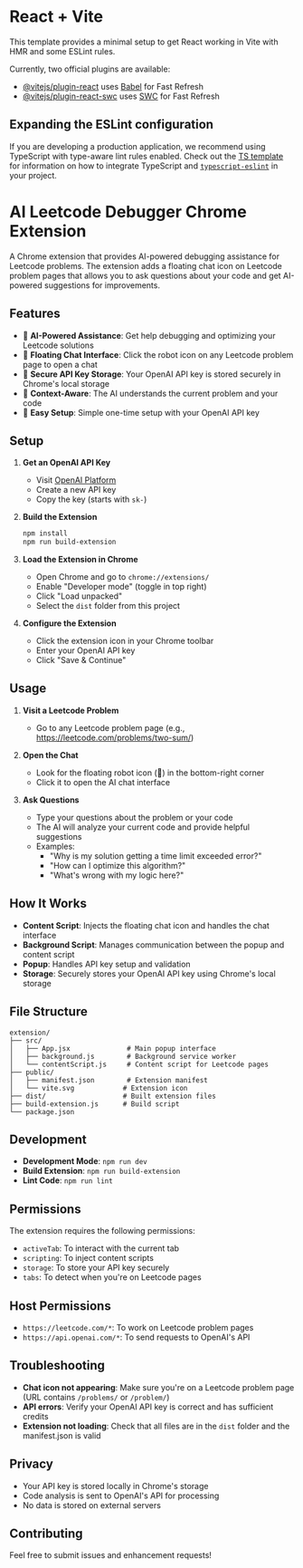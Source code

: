 # React + Vite

This template provides a minimal setup to get React working in Vite with HMR and some ESLint rules.

Currently, two official plugins are available:

- [@vitejs/plugin-react](https://github.com/vitejs/vite-plugin-react/blob/main/packages/plugin-react) uses [Babel](https://babeljs.io/) for Fast Refresh
- [@vitejs/plugin-react-swc](https://github.com/vitejs/vite-plugin-react/blob/main/packages/plugin-react-swc) uses [SWC](https://swc.rs/) for Fast Refresh

## Expanding the ESLint configuration

If you are developing a production application, we recommend using TypeScript with type-aware lint rules enabled. Check out the [TS template](https://github.com/vitejs/vite/tree/main/packages/create-vite/template-react-ts) for information on how to integrate TypeScript and [`typescript-eslint`](https://typescript-eslint.io) in your project.

# AI Leetcode Debugger Chrome Extension

A Chrome extension that provides AI-powered debugging assistance for Leetcode problems. The extension adds a floating chat icon on Leetcode problem pages that allows you to ask questions about your code and get AI-powered suggestions for improvements.

## Features

- 🤖 **AI-Powered Assistance**: Get help debugging and optimizing your Leetcode solutions
- 💬 **Floating Chat Interface**: Click the robot icon on any Leetcode problem page to open a chat
- 🔑 **Secure API Key Storage**: Your OpenAI API key is stored securely in Chrome's local storage
- 🎯 **Context-Aware**: The AI understands the current problem and your code
- 🚀 **Easy Setup**: Simple one-time setup with your OpenAI API key

## Setup

1. **Get an OpenAI API Key**
   - Visit [OpenAI Platform](https://platform.openai.com/account/api-keys)
   - Create a new API key
   - Copy the key (starts with `sk-`)

2. **Build the Extension**
   ```bash
   npm install
   npm run build-extension
   ```

3. **Load the Extension in Chrome**
   - Open Chrome and go to `chrome://extensions/`
   - Enable "Developer mode" (toggle in top right)
   - Click "Load unpacked"
   - Select the `dist` folder from this project

4. **Configure the Extension**
   - Click the extension icon in your Chrome toolbar
   - Enter your OpenAI API key
   - Click "Save & Continue"

## Usage

1. **Visit a Leetcode Problem**
   - Go to any Leetcode problem page (e.g., https://leetcode.com/problems/two-sum/)

2. **Open the Chat**
   - Look for the floating robot icon (🤖) in the bottom-right corner
   - Click it to open the AI chat interface

3. **Ask Questions**
   - Type your questions about the problem or your code
   - The AI will analyze your current code and provide helpful suggestions
   - Examples:
     - "Why is my solution getting a time limit exceeded error?"
     - "How can I optimize this algorithm?"
     - "What's wrong with my logic here?"

## How It Works

- **Content Script**: Injects the floating chat icon and handles the chat interface
- **Background Script**: Manages communication between the popup and content script
- **Popup**: Handles API key setup and validation
- **Storage**: Securely stores your OpenAI API key using Chrome's local storage

## File Structure

```
extension/
├── src/
│   ├── App.jsx              # Main popup interface
│   ├── background.js        # Background service worker
│   └── contentScript.js     # Content script for Leetcode pages
├── public/
│   ├── manifest.json        # Extension manifest
│   └── vite.svg            # Extension icon
├── dist/                   # Built extension files
├── build-extension.js      # Build script
└── package.json
```

## Development

- **Development Mode**: `npm run dev`
- **Build Extension**: `npm run build-extension`
- **Lint Code**: `npm run lint`

## Permissions

The extension requires the following permissions:
- `activeTab`: To interact with the current tab
- `scripting`: To inject content scripts
- `storage`: To store your API key securely
- `tabs`: To detect when you're on Leetcode pages

## Host Permissions

- `https://leetcode.com/*`: To work on Leetcode problem pages
- `https://api.openai.com/*`: To send requests to OpenAI's API

## Troubleshooting

- **Chat icon not appearing**: Make sure you're on a Leetcode problem page (URL contains `/problems/` or `/problem/`)
- **API errors**: Verify your OpenAI API key is correct and has sufficient credits
- **Extension not loading**: Check that all files are in the `dist` folder and the manifest.json is valid

## Privacy

- Your API key is stored locally in Chrome's storage
- Code analysis is sent to OpenAI's API for processing
- No data is stored on external servers

## Contributing

Feel free to submit issues and enhancement requests!
